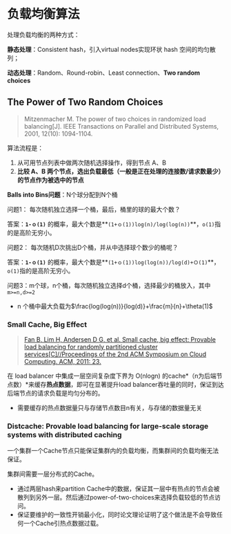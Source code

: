 # 负载均衡算法

处理负载均衡的两种方式：

**静态处理**：Consistent hash，引入virtual nodes实现环状 hash 空间的均匀散列；

**动态处理**：Random、Round-robin、Least connection、**Two random choices**



## The Power of Two Random Choices

> Mitzenmacher M. The power of two choices in randomized load balancing[J]. IEEE Transactions on Parallel and Distributed Systems, 2001, 12(10): 1094-1104.

算法流程是：

1. 从可用节点列表中做两次随机选择操作，得到节点 A、B
2. **比较 A、B 两个节点，选出负载最低（一般是正在处理的连接数/请求数最少）的节点作为被选中的节点**

**Balls into Bins问题**：N个球分配到N个桶

问题1： 每次随机独立选择一个桶，最后，桶里的球的最大个数？

答案：**`1-ｏ(1)`** 的概率，最大个数是**`(1+ｏ(1))log(n)/log(log(n))`**，`o(1)`指的是高阶无穷小。

问题2： 每次随机D次挑出D个桶，并从中选择球个数少的桶呢？

答案：**`1-ｏ(1)`** 的概率，最大个数是**`(1+ｏ(1))log(log(n))/log(d)+Ｏ(1)`**，`o(1)`指的是高阶无穷小。



问题3：m个球，n个桶，每次随机独立选择d个桶，选择最少的桶放入，其中 `m>=n,d>=2`

- n 个桶中最大负载为$\frac{log(log(n))}{log(d)}+\frac{m}{n}+\theta(1)$

### Small Cache, Big Effect

> [Fan B, Lim H, Andersen D G, et al. Small cache, big effect: Provable load balancing for randomly partitioned cluster services[C]//Proceedings of the 2nd ACM Symposium on Cloud Computing. ACM, 2011: 23.](https://www.alipan.com/s/Aatn7Y2a9d8)

在 load balancer 中集成一层空间复杂度下界为 O(nlogn) 的cache*（n为后端节点数）*来缓存**热点数据**，即可在显著提升load balancer吞吐量的同时，保证到达后端节点的请求负载是均匀分布的。

- 需要缓存的热点数据量只与存储节点数目n有关，与存储的数据量无关



### Distcache: Provable load balancing for large-scale storage systems with distributed caching

一个集群一个Cache节点只能保证集群内的负载均衡，而集群间的负载均衡无法保证。

集群间需要一层分布式的Cache。

- 通过两层hash来partition Cache中的数据，保证其一层中有热点的节点会被散列到另外一层。然后通过power-of-two-choices来选择负载较低的节点访问。
- 保证要维护的一致性开销最小化，同时论文理论证明了这个做法是不会导致任何一个Cache引热点数据过载。